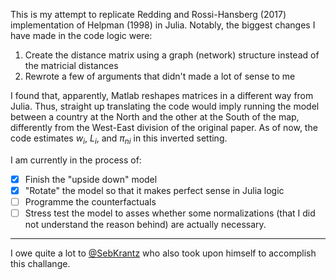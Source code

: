 This is my attempt to replicate Redding and Rossi-Hansberg (2017) implementation of Helpman (1998) in Julia. Notably, the biggest changes I have made in the code logic were:

1. Create the distance matrix using a graph (network) structure instead of the matricial distances
2. Rewrote a few of arguments that didn't made a lot of sense to me

I found that, apparently, Matlab reshapes matrices in a different way from Julia. Thus, straight up translating the code would imply running the model between a country at the North and the other at the South of the map, differently from the West-East division of the original paper. As of now, the code estimates $w_i$, $L_i$, and $\pi_{ni}$ in this inverted setting.

I am currently in the process of:
- [x] Finish the "upside down" model
- [x] "Rotate" the model so that it makes perfect sense in Julia logic
- [ ] Programme the counterfactuals
- [ ] Stress test the model to asses whether some normalizations (that I did not understand the reason behind) are actually necessary.

---

I owe quite a lot to [@SebKrantz](https://github.com/SebKrantz/Quantitative-Spatial-Economics/tree/main/QSE-ARE-2017) who also took upon himself to accomplish this challange.